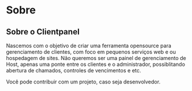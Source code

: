 # Sobre

## Sobre o Clientpanel

Nascemos com o objetivo de criar uma ferramenta opensource para gerenciamento de clientes, com foco em pequenos serviços web e ou hospedagem de sites. Não queremos ser uma painel de gerenciamento de Host, apenas uma ponte entre os clientes e o administrador, possiblitando abertura de chamados, controles de vencimentos e etc. 

Você pode contribuir com um projeto, caso seja desenvolvedor. 

